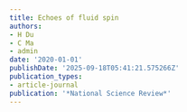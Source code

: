 ```yaml
---
title: Echoes of fluid spin
authors:
- H Du
- C Ma
- admin
date: '2020-01-01'
publishDate: '2025-09-18T05:41:21.575266Z'
publication_types:
- article-journal
publication: '*National Science Review*'
---
```

